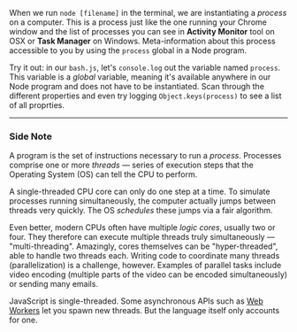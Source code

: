 When we run `node [filename]` in the terminal, we are instantiating a *process* on a computer. This is a process just like the one running your Chrome window and the list of processes you can see in **Activity Monitor** tool on OSX or **Task Manager** on Windows. Meta-information about this process accessible to you by using the `process` global in a Node program.

Try it out: in our `bash.js`, let's `console.log` out the variable named `process`. This variable is a *global* variable, meaning it's available anywhere in our Node program and does not have to be instantiated. Scan through the different properties and even try logging `Object.keys(process)` to see a list of all proprties.

---

### Side Note

A program is the set of instructions necessary to run a *process*. Processes comprise one or more *threads* — series of execution steps that the Operating System (OS) can tell the CPU to perform.

A single-threaded CPU core can only do one step at a time. To simulate processes running simultaneously, the computer actually jumps between threads very quickly. The OS *schedules* these jumps via a fair algorithm.

Even better, modern CPUs often have multiple *logic cores*, usually two or four. They therefore can execute multiple threads truly simultaneously — "multi-threading". Amazingly, cores themselves can be "hyper-threaded", able to handle two threads each. Writing code to coordinate many threads (parallelization) is a challenge, however. Examples of parallel tasks include video encoding (multiple parts of the video can be encoded simultaneously) or sending many emails.

JavaScript is single-threaded. Some asynchronous APIs such as [Web Workers](https://developer.mozilla.org/en-US/docs/Web/API/Web_Workers_API/Using_web_workers) let you spawn new threads. But the language itself only accounts for one.